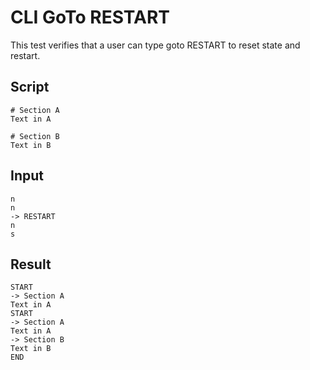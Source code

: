 # CLI GoTo RESTART

This test verifies that a user can type goto RESTART to reset state and restart.

## Script
```cuentitos
# Section A
Text in A

# Section B
Text in B
```

## Input
```input
n
n
-> RESTART
n
s
```

## Result
```result
START
-> Section A
Text in A
START
-> Section A
Text in A
-> Section B
Text in B
END
```
